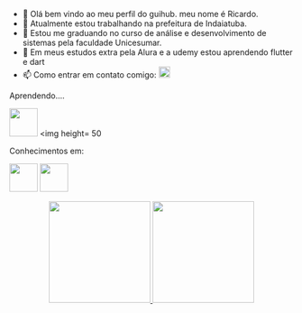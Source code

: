 
- 👋 Olá bem vindo ao meu perfil do guihub. meu nome é Ricardo.
- 🔭 Atualmente estou trabalhando  na prefeitura de Indaiatuba.
- 📝 Estou me graduando no curso de análise e desenvolvimento de sistemas pela faculdade Unicesumar.
-  🌱 Em meus estudos extra pela Alura e a udemy estou aprendendo flutter e dart 
- 📫 Como entrar em contato comigo:  <a href="https://www.linkedin.com/in/ricardo-ribeiro-da-luz-390a26236/" target="_blank"><img 
height=20 src="https://img.shields.io/badge/-LinkedIn-%230077B5?style=for-the-badge&logo=linkedin&logoColor=white" target="_blank"></a>   



Aprendendo.... 

<img height=50  src="https://cdn.jsdelivr.net/gh/devicons/devicon/icons/java/java-original-wordmark.svg" />  <img height= 50 


Conhecimentos em:

<img height=50  src="https://cdn.jsdelivr.net/gh/devicons/devicon/icons/java/java-original-wordmark.svg" />  <img height= 50 src="https://cdn.jsdelivr.net/gh/devicons/devicon/icons/mysql/mysql-original-wordmark.svg" />



<div align="center">
  <a href="https://github.com/ricardoribeiro155" target="_blank">
  <img height="180em" src="https://github-readme-stats.vercel.app/api?username=ricardoribeiro&show_icons=true&theme=dark&include_all_commits=true&count_private=true" />
  <img height="180em" src="https://github-readme-stats.vercel.app/api/top-langs/?username=ricardoribeiro155&layout=compact&langs_count=7&theme=dark" />
</div>

          
          
          
  
          
